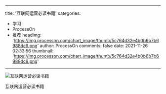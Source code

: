 
---
title: '互联网运营必读书籍'
categories: 
 - 学习
 - ProcessOn
 - 推荐
headimg: 'https://img.processon.com/chart_image/thumb/5c764d32e4b0b6b7b6988dc9.png'
author: ProcessOn
comments: false
date: 2021-11-26 02:33:56
thumbnail: 'https://img.processon.com/chart_image/thumb/5c764d32e4b0b6b7b6988dc9.png'
---

<div>   
<img class="thumb" alt="互联网运营必读书籍" src="https://img.processon.com/chart_image/thumb/5c764d32e4b0b6b7b6988dc9.png" referrerpolicy="no-referrer">
<p>互联网运营必读书籍</p>  
</div>
            